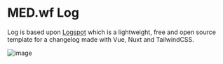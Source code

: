 # MED.wf Log

Log is based upon [Logspot](https://github.com/fayazara/logspot) which is a lightweight, free and open source template for a changelog made with Vue, Nuxt and TailwindCSS. 

![image](https://user-images.githubusercontent.com/15716057/215351682-9f1032a5-7b71-4e5c-be22-951df57198d4.png)
